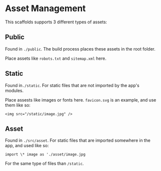 # Asset Management

This scaffolds supports 3 different types of assets:

## Public

Found in `./public`.
The build process places these assets in the root folder.

Place assets like `robots.txt` and `sitemap.xml` here.

## Static

Found in`./static`.
For static files that are not imported by the app's modules.

Place assests like images or fonts here. `favicon.svg` is an example, and use them like so:

`<img src="/static/image.jpg" />`

## Asset

Found in `./src/asset`.
For static files that are imported somewhere in the app, and used like so:

`import \* image as './asset/image.jpg`

For the same type of files than `/static`.
